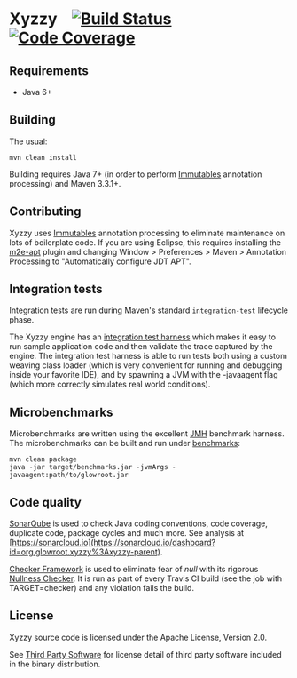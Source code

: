 Xyzzy &nbsp;&nbsp; [![Build Status](https://img.shields.io/travis/glowroot/xyzzy.svg)](https://travis-ci.org/glowroot/xyzzy) [![Code Coverage](https://sonarcloud.io/api/project_badges/measure?project=org.glowroot.xyzzy:xyzzy-parent&metric=coverage)](https://sonarcloud.io/dashboard?id=org.glowroot.xyzzy%3Axyzzy-parent)
=========

## Requirements

* Java 6+

## Building

The usual:

    mvn clean install

Building requires Java 7+ (in order to perform [Immutables](https://immutables.github.io) annotation processing) and Maven 3.3.1+.

## Contributing

Xyzzy uses [Immutables](https://immutables.github.io) annotation processing to eliminate maintenance on lots of boilerplate code. If you are using Eclipse, this requires installing the [m2e-apt](https://github.com/jbosstools/m2e-apt) plugin and changing Window > Preferences > Maven > Annotation Processing to "Automatically configure JDT APT".

## Integration tests

Integration tests are run during Maven's standard `integration-test` lifecycle phase.

The Xyzzy engine has an [integration test harness](test-harness) which makes it easy to run sample application code and then validate the trace captured by the engine.  The integration test harness is able to run tests both using a custom weaving class loader (which is very convenient for running and debugging inside your favorite IDE), and by spawning a JVM with the -javaagent flag (which more correctly simulates real world conditions).

## Microbenchmarks

Microbenchmarks are written using the excellent [JMH](http://openjdk.java.net/projects/code-tools/jmh/) benchmark harness. The microbenchmarks can be built and run under [benchmarks](benchmarks):

    mvn clean package
    java -jar target/benchmarks.jar -jvmArgs -javaagent:path/to/glowroot.jar

## Code quality

[SonarQube](http://www.sonarqube.org) is used to check Java coding conventions, code coverage, duplicate code, package cycles and much more. See analysis at [https://sonarcloud.io](https://sonarcloud.io/dashboard?id=org.glowroot.xyzzy%3Axyzzy-parent).

[Checker Framework](http://types.cs.washington.edu/checker-framework/) is used to eliminate fear of *null* with its rigorous [Nullness Checker](http://types.cs.washington.edu/checker-framework/current/checker-framework-manual.html#nullness-checker). It is run as part of every Travis CI build (see the job with TARGET=checker) and any violation fails the build.

## License

Xyzzy source code is licensed under the Apache License, Version 2.0.

See [Third Party Software](https://github.com/glowroot/xyzzy/wiki/Third-Party-Software) for license detail of third party software included in the binary distribution.
